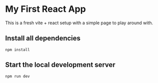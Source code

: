 # My First React App

This is a fresh vite + react setup with a simple page to play around with.

## Install all dependencies

```
npm install
```

## Start the local development server

```
npm run dev
```

